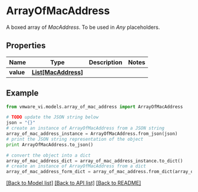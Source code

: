 # ArrayOfMacAddress

A boxed array of *MacAddress*. To be used in *Any* placeholders. 

## Properties
Name | Type | Description | Notes
------------ | ------------- | ------------- | -------------
**value** | [**List[MacAddress]**](MacAddress.md) |  | 

## Example

```python
from vmware_vi.models.array_of_mac_address import ArrayOfMacAddress

# TODO update the JSON string below
json = "{}"
# create an instance of ArrayOfMacAddress from a JSON string
array_of_mac_address_instance = ArrayOfMacAddress.from_json(json)
# print the JSON string representation of the object
print ArrayOfMacAddress.to_json()

# convert the object into a dict
array_of_mac_address_dict = array_of_mac_address_instance.to_dict()
# create an instance of ArrayOfMacAddress from a dict
array_of_mac_address_form_dict = array_of_mac_address.from_dict(array_of_mac_address_dict)
```
[[Back to Model list]](../README.md#documentation-for-models) [[Back to API list]](../README.md#documentation-for-api-endpoints) [[Back to README]](../README.md)


